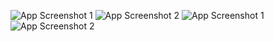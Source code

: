 ![App Screenshot 1](Screenshot_20240327_201925.png)
![App Screenshot 2](Screenshot_20240327_201946.png)
![App Screenshot 1](Screenshot_20240327_202016.png)
![App Screenshot 2](Screenshot_20240327_202044.png)